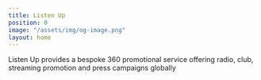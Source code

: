 ```yaml
---
title: Listen Up
position: 0
image: "/assets/img/og-image.png"
layout: home
---
```


Listen Up provides a bespoke 360 promotional service offering radio, club, streaming promotion and press campaigns globally
